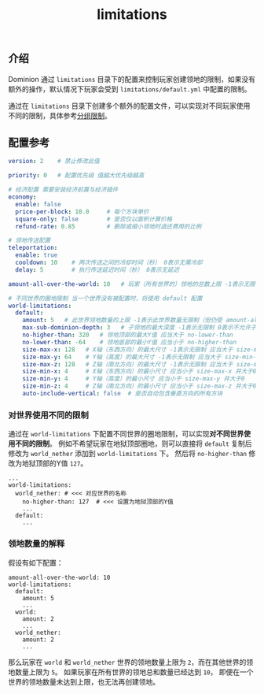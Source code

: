 ﻿---
title: limitations
createTime: 2025/02/24 15:14:21
permalink: /doc/owner/config-ref/limitations/
---

## 介绍

Dominion 通过 `limitations` 目录下的配置来控制玩家创建领地的限制，如果没有额外的操作，默认情况下玩家会受到
`limitations/default.yml` 中配置的限制。

通过在 `limitations`
目录下创建多个额外的配置文件，可以实现对不同玩家使用不同的限制，具体参考[分组限制](/doc/owner/other/multi-limitations/)。

## 配置参考

```yaml :collapsed-lines
version: 2    # 禁止修改此值

priority: 0   # 配置优先级 值越大优先级越高

# 经济配置 需要安装经济前置与经济插件
economy:
  enable: false
  price-per-block: 10.0     # 每个方块单价
  square-only: false        # 是否仅以面积计算价格
  refund-rate: 0.85         # 删除或缩小领地时退还费用的比例

# 领地传送配置
teleportation:
  enable: true
  cooldown: 10    # 两次传送之间的冷却时间（秒） 0表示无需冷却
  delay: 5        # 执行传送延迟时间（秒） 0表示无延迟

amount-all-over-the-world: 10   # 玩家（所有世界的）领地的总数上限 -1表示无限制

# 不同世界的圈地限制 当一个世界没有被配置时，将使用 default 配置
world-limitations:
  default:
    amount: 5   # 此世界领地数量的上限 -1表示此世界数量无限制（但仍受 amount-all-over-the-world 限制）
    max-sub-dominion-depth: 3   # 子领地的最大深度 -1表示无限制 0表示不允许子领地
    no-higher-than: 320   # 领地顶部的最大Y值 应当大于 no-lower-than
    no-lower-than: -64    # 领地底部的最小Y值 应当小于 no-higher-than
    size-max-x: 128   # X轴（东西方向）的最大尺寸 -1表示无限制 应当大于 size-min-x
    size-max-y: 64    # Y轴（高度）的最大尺寸 -1表示无限制 应当大于 size-min-y
    size-max-z: 128   # Z轴（南北方向）的最大尺寸 -1表示无限制 应当大于 size-min-z
    size-min-x: 4     # X轴（东西方向）的最小尺寸 应当小于 size-max-x 并大于0
    size-min-y: 4     # Y轴（高度）的最小尺寸 应当小于 size-max-y 并大于0
    size-min-z: 4     # Z轴（南北方向）的最小尺寸 应当小于 size-max-z 并大于0
    auto-include-vertical: false  # 是否自动包含垂直方向的所有方块
```

### 对世界使用不同的限制

通过在 `world-limitations` 下配置不同世界的圈地限制，可以实现**对不同世界使用不同的限制**。
例如不希望玩家在地狱顶部圈地，则可以直接将 `default` 复制后修改为 `world_nether` 添加到 `world-limitations` 下。
然后将 `no-higher-than` 修改为地狱顶部的Y值 `127`。

```yaml{4}
...
world-limitations:
  world_nether: # <<< 对应世界的名称
    no-higher-than: 127  # <<< 设置为地狱顶部的Y值
    ...
  default:   
    ...
```

### 领地数量的解释

假设有如下配置：

```yaml{1,4,7,10}
amount-all-over-the-world: 10
world-limitations:
  default:
    amount: 5
    ...
  world:
    amount: 2
    ...
  world_nether:
    amount: 2
    ...
```

那么玩家在 `world` 和 `world_nether` 世界的领地数量上限为 `2`，而在其他世界的领地数量上限为 `5`。
如果玩家在所有世界的领地总和数量已经达到 `10`， 即便在一个世界的领地数量未达到上限，也无法再创建领地。
